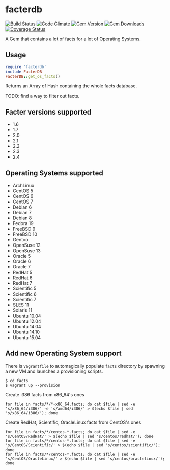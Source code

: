 facterdb
========

[![Build Status](https://img.shields.io/travis/mcanevet/facterdb/master.svg)](https://travis-ci.org/mcanevet/facterdb)
[![Code Climate](https://img.shields.io/codeclimate/github/mcanevet/facterdb.svg)](https://codeclimate.com/github/mcanevet/facterdb)
[![Gem Version](https://img.shields.io/gem/v/facterdb.svg)](https://rubygems.org/gems/facterdb)
[![Gem Downloads](https://img.shields.io/gem/dt/facterdb.svg)](https://rubygems.org/gems/facterdb)
[![Coverage Status](https://img.shields.io/coveralls/mcanevet/facterdb.svg)](https://coveralls.io/r/mcanevet/facterdb?branch=master)

A Gem that contains a lot of facts for a lot of Operating Systems.

Usage
-----

```ruby
require 'facterdb'
include FacterDB
FacterDB::get_os_facts()
```

Returns an Array of Hash containing the whole facts database.

TODO: find a way to filter out facts.

Facter versions supported
-------------------------
* 1.6
* 1.7
* 2.0
* 2.1
* 2.2
* 2.3
* 2.4

Operating Systems supported
-----------------------------------------------
* ArchLinux
* CentOS 5
* CentOS 6
* CentOS 7
* Debian 6
* Debian 7
* Debian 8
* Fedora 19
* FreeBSD 9
* FreeBSD 10
* Gentoo
* OpenSuse 12
* OpenSuse 13
* Oracle 5
* Oracle 6
* Oracle 7
* RedHat 5
* RedHat 6
* RedHat 7
* Scientific 5
* Scientific 6
* Scientific 7
* SLES 11
* Solaris 11
* Ubuntu 10.04
* Ubuntu 12.04
* Ubuntu 14.04
* Ubuntu 14.10
* Ubuntu 15.04

Add new Operating System support
--------------------------------

There is `Vagrantfile` to automagically populate `facts` directory by spawning a new VM and launches a provisioning scripts.

```
$ cd facts
$ vagrant up --provision
```

Create i386 facts from x86_64's ones

```
for file in facts/*/*-x86_64.facts; do cat $file | sed -e 's/x86_64/i386/' -e 's/amd64/i386/' > $(echo $file | sed 's/x86_64/i386/'); done
```
Create RedHat, Scientific, OracleLinux facts from CentOS's ones

```
for file in facts/*/centos-*.facts; do cat $file | sed -e 's/CentOS/RedHat/' > $(echo $file | sed 's/centos/redhat/'); done
for file in facts/*/centos-*.facts; do cat $file | sed -e 's/CentOS/Scientific/' > $(echo $file | sed 's/centos/scientific/'); done
for file in facts/*/centos-*.facts; do cat $file | sed -e 's/CentOS/OracleLinux/' > $(echo $file | sed 's/centos/oraclelinux/'); done
```
